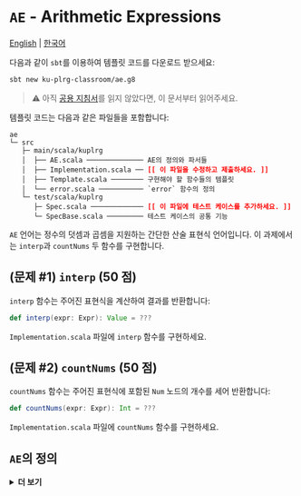 # `AE` - Arithmetic Expressions

[English](./README.md) | [한국어](./README.ko.md)

다음과 같이 `sbt`를 이용하여 템플릿 코드를 다운로드 받으세요:
```bash
sbt new ku-plrg-classroom/ae.g8
```

> :warning: 아직 [공용 지침서](https://github.com/ku-plrg-classroom/docs/blob/main/README.ko.md)를 읽지 않았다면, 이 문서부터 읽어주세요.

템플릿 코드는 다음과 같은 파일들을 포함합니다:
<pre><code>ae
└─ src
   ├─ main/scala/kuplrg
   │  ├── AE.scala ────────────── AE의 정의와 파서들
   │  ├── Implementation.scala ── <b style='color:red;'>[[ 이 파일을 수정하고 제출하세요. ]]</b>
   │  ├── Template.scala ──────── 구현해야 할 함수들의 템플릿
   │  └── error.scala ─────────── `error` 함수의 정의
   └─ test/scala/kuplrg
      ├─ Spec.scala ───────────── <b style='color:red;'>[[ 이 파일에 테스트 케이스를 추가하세요. ]]</b>
      └─ SpecBase.scala ───────── 테스트 케이스의 공통 기능</code></pre>

`AE` 언어는 정수의 덧셈과 곱셈을 지원하는 간단한 산술 표현식 언어입니다. 이
과제에서는 `interp`과 `countNums` 두 함수를 구현합니다.

## (문제 #1) `interp` (50 점)

`interp` 함수는 주어진 표현식을 계산하여 결과를 반환합니다:
```scala
def interp(expr: Expr): Value = ???
```
`Implementation.scala` 파일에 `interp` 함수를 구현하세요.

## (문제 #2) `countNums` (50 점)

`countNums` 함수는 주어진 표현식에 포함된 `Num` 노드의 개수를 세어 반환합니다:
```scala
def countNums(expr: Expr): Int = ???
```
`Implementation.scala` 파일에 `countNums` 함수를 구현하세요.

## `AE`의 정의

<details>
<summary markdown="span"><b>더 보기</b></summary>

### 구체적 문법 (Concrete Syntax)

```bnf
<expr>   ::= <number>
           | <expr> "+" <expr>
           | <expr> "*" <expr>
           | "(" <expr> ")"

<digit>  ::= "0" | "1" | ... | "9"
<nat>    ::= <digit> | <digit> <nat>
<number> ::= <nat> | "-" <nat>
```

| 연산자 | 결합 방향 (Associativity) | 우선 순위 (Precedence) |
|:------:|:-------------------------:|:----------------------:|
| `*`    | 왼쪽 (Left)               | 1                      |
| `+`    | 왼쪽 (Left)               | 2                      |

### 요약 문법 (Abstract Syntax)

```math
\large
\begin{array}{lcll}
e
&\texttt{::=}& n & (\texttt{Num}) \\
&\mid& e \; \texttt{+} \; e & (\texttt{Add}) \\
&\mid& e \; \texttt{*} \; e & (\texttt{Mul}) \\
\end{array}
```
where
```math
\large
\begin{array}{lcll}
n &\in& \mathbb{Z} & (\texttt{BigInt})\\
e &\in& \mathbb{E} & (\texttt{Expr})\\
\end{array}
```

### 큰 걸음 동작 의미 (Big-Step Operational Semantics)

> :bookmark: 혹은 자연적 의미 (Natural Semantics) 로 불립니다.

```math
\large
\fbox{$\vdash e \Rightarrow n$}
```

```math
\large
\texttt{Num}\frac{
}{
  \vdash n \Rightarrow n
}
\qquad
\texttt{Add}\frac{
  \vdash e_1 \Rightarrow n_1
  \qquad
  \vdash e_2 \Rightarrow n_2
}{
  \vdash e_1 \; \texttt{+} \; e_2 \Rightarrow n_1 + n_2
}
\qquad
\texttt{Mul}\frac{
  \vdash e_1 \Rightarrow n_1
  \qquad
  \vdash e_2 \Rightarrow n_2
}{
  \vdash e_1 \; \texttt{*} \; e_2 \Rightarrow n_1 \times n_2
}
```

</details>

